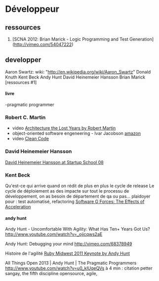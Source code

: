 Développeur
============

## ressources ##

1. [SCNA 2012: Brian Marick - Logic Programming and Test Generation]
(http://vimeo.com/54047222)


## developper ##
  Aaron Swartz:
    wiki: "http://en.wikipedia.org/wiki/Aaron_Swartz"
  Donald Knuth
  Kent Beck
  Andy Hunt
  David Heinemeier Hansson
  Brian Marick  [ressources #1]


#### livre ####
-pragmatic programmer


### Robert C. Martin ###

- video [ Architecture the Lost Years by Robert Martin ](http://www.youtube.com/watch?v=WpkDN78P884)
- object-oriented software engeneering - Ivar Jacobson
[ amazon ](http://www.amazon.ca/Object-Oriented-Software-Engineering-Approach/dp/0201544350)
- video [ Clean Code ](http://vimeo.com/28862693)

### David Heinemeier Hansson ###
[David Heinemeier Hansson at Startup School 08](http://www.youtube.com/watch?v=0CDXJ6bMkMY)

### Kent Beck ###

Qu'est-ce qui arrive quand on rédit de plus en plus le cycle de release
Le cycle de déploiement as des impacte sur tout le processu de développement, 
on as besoin de département de qa ou pas... 
plaidoyer pour : test automatisé, refactoring
[Software G Forces: The Effects of Acceleration ](http://www.youtube.com/watch?v=KIkUWG5ACFY)


#### andy hunt ####
Andy Hunt - Uncomfortable With Agility: What Has Ten+ Years Got Us?
http://www.youtube.com/watch?v=_ojicqws2aE

Andy Hunt: Debugging your mind
http://vimeo.com/68378949
 
Histoire de l'agilité
[ Ruby Midwest 2011 Keynote by Andy Hunt ](http://www.youtube.com/watch?v=IID8fD-uKSU)

All Things Open 2013 | Andy Hunt | The Pragmatic Programmers
http://www.youtube.com/watch?v=u0_klUqeQVs
  à 4 min : citation petter sangay, the fifth discipline
  opensource, agile, 

